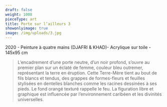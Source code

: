 ```yaml
---
draft: false
weight: 1008
pieceType: art
title: Porte sur l’ailleurs 3
showonlyimage: true
image: /img/uploads/3.jpg
---
```

2020 - Peinture à quatre mains (DJAFRI & KHAD)- Acrylique sur toile - 145x95 cm

<!--more-->

> L’encadrement d’une porte neutre, d’un noir profond, s’ouvre au premier plan sur un éclaté de femme, couleur bleu outremer, représentant la terre en éruption. Cette Terre-Mère tient au bout de fils blancs et tendus, des grappes de formes-fleurs et feuilles stylisées en dentelles blanches comme les racines dessinées à ses pieds. Le fond orangé texturé rappelle le feu. 
> La figuration libre et graphique est influencée par l’environnement caribéen et les divinités universelles.